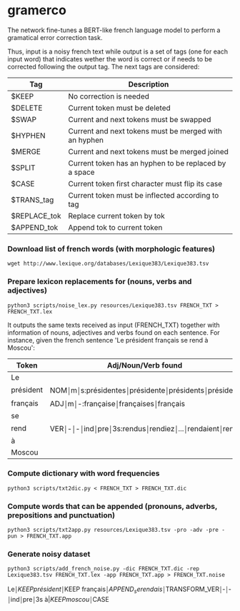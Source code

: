 # gramerco

The network fine-tunes a BERT-like french language model to perform a gramatical error correction task.

Thus, input is a noisy french text while output is a set of tags (one for each input word) that indicates wether the word is correct or if needs to be corrected following the output tag. The next tags are considered:

Tag          | Description
-------------|------------
$KEEP        | No correction is needed
$DELETE      | Current token must be deleted
$SWAP        | Current and next tokens must be swapped
$HYPHEN      | Current and next tokens must be merged with an hyphen
$MERGE       | Current and next tokens must be merged joined
$SPLIT       | Current token has an hyphen to be replaced by a space
$CASE        | Current token first character must flip its case
$TRANS_tag   | Current token must be inflected according to tag
$REPLACE_tok | Replace current token by tok
$APPEND_tok  | Append tok to current token

### Download list of french words (with morphologic features)
`wget http://www.lexique.org/databases/Lexique383/Lexique383.tsv`

### Prepare lexicon replacements for (nouns, verbs and adjectives)
`python3 scripts/noise_lex.py resources/Lexique383.tsv FRENCH_TXT > FRENCH_TXT.lex`

It outputs the same texts received as input (FRENCH_TXT) together with information of nouns, adjectives and verbs found on each sentence. For instance, given the french sentence 'Le président français se rend à Moscou':

Token | Adj/Noun/Verb found
------|-------
Le    |
président | NOM￨m￨s:présidentes￨présidente￨présidents￨président
français | ADJ￨m￨-:française￨françaises￨français
se | 
rend | VER￨-￨-￨ind￨pre￨3s:rendus￨rendiez￨...￨rendaient￨rend
à | 
Moscou | 

### Compute dictionary with word frequencies
`python3 scripts/txt2dic.py < FRENCH_TXT > FRENCH_TXT.dic`

### Compute words that can be appended (pronouns, adverbs, prepositions and punctuation)
`python3 scripts/txt2app.py resources/Lexique383.tsv -pro -adv -pre -pun > FRENCH_TXT.app`

### Generate noisy dataset
```
python3 scripts/add_french_noise.py -dic FRENCH_TXT.dic -rep Lexique383.tsv FRENCH_TXT.lex -app FRENCH_TXT.app > FRENCH_TXT.noise
```

Le￨$KEEP président￨$KEEP français￨$APPEND_se rendais￨$TRANSFORM_VER￨-￨-￨ind￨pre￨3s à|$KEEP moscou￨$CASE

